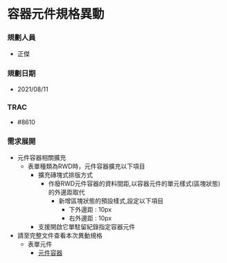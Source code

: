 # 容器元件規格異動

### <div id="user">規劃人員</div>
* 正傑

### <div id="updatedate">規劃日期</div>
* 2021/08/11

### <div id="trac">TRAC</div>
* #8610

### <div id="requirement">需求展開</div>
* 元件容器相關擴充
    * 表單種類為RWD時，元件容器擴充以下項目
        * 擴充磚塊式排版方式
            * 作廢RWD元件容器的資料間距,以容器元件的單元樣式(區塊狀態)的外邊距取代
                * 新增區塊狀態的預設樣式,設定以下項目
                    * 下外邊距 : 10px
                    * 右外邊距 : 10px
        * 支援開啟它單駐留紀錄指定容器元件
* 請至完整文件查看本次異動規格
    * 表單元件
        * [元件容器](../../../RTE/SYSTEM/FORM/ctrl_container/README.md)    
